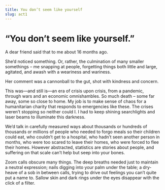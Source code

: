 ```yaml
---
title: You don’t seem like yourself  
slug: act1  
---
```

# “You don’t seem like yourself.”

A dear friend said that to me about 16 months ago.

She’d noticed something. Or, rather, the culmination of many smaller somethings – me snapping at people, forgetting things both little and large, agitated, and awash with a weariness and wariness.

Her comment was a cannonball to the gut, shot with kindness and concern.

This was—and still is—an era of crisis upon crisis, from a pandemic, through wars and an economic omnishambles. So much death – some far away, some so close to home. My job is to make sense of chaos for a humanitarian charity that responds to emergencies like these. The crises weren’t stopping so neither could I. I had to keep shining searchlights and laser beams to illuminate this darkness.

We’d talk in carefully measured ways about thousands or hundreds of thousands or millions of people who needed to forgo meals so their children could eat, who couldn’t get to a hospital, who hadn’t seen another person in months, who were too scared to leave their homes, who were forced to flee their homes. However abstracted, statistics are stories about people, and suffering on that scale can’t help but seep into your bones.

Zoom calls obscure many things. The deep breaths needed just to maintain a neutral expression; nails digging into your palm under the table; a dry-heave of a sob in between calls, trying to drive out feelings you can’t quite put a name to. Sallow skin and dark rings under the eyes disappear with the click of a filter.

